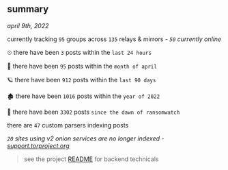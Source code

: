 
## summary
_april 9th, 2022_

currently tracking `95` groups across `135` relays & mirrors - _`50` currently online_

⏲ there have been `3` posts within the `last 24 hours`

🦈 there have been `95` posts within the `month of april`

🪐 there have been `912` posts within the `last 90 days`

🏚 there have been `1016` posts within the `year of 2022`

🦕 there have been `3302` posts `since the dawn of ransomwatch`

there are `47` custom parsers indexing posts

_`20` sites using v2 onion services are no longer indexed - [support.torproject.org](https://support.torproject.org/onionservices/v2-deprecation/)_

> see the project [README](https://github.com/thetanz/ransomwatch#ransomwatch--) for backend technicals
